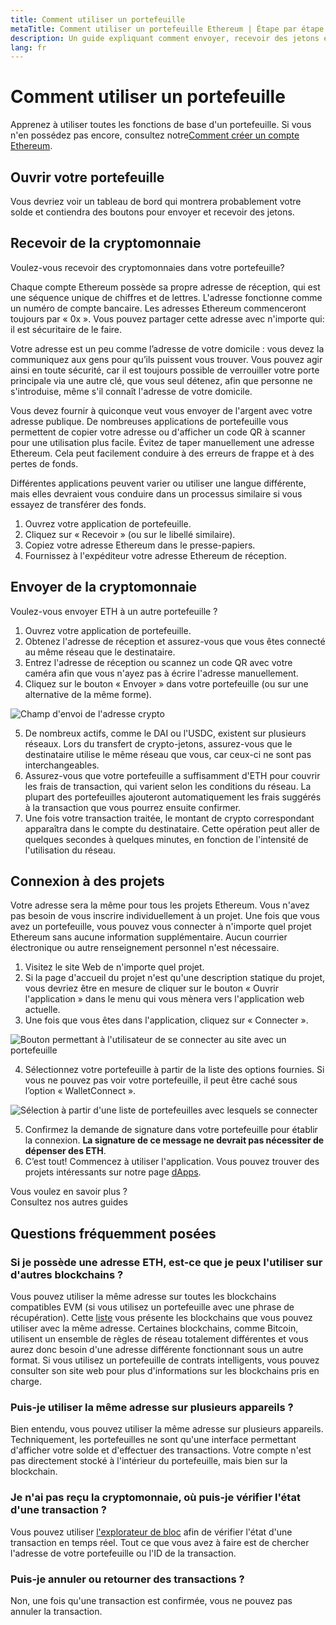 ```yaml
---
title: Comment utiliser un portefeuille
metaTitle: Comment utiliser un portefeuille Ethereum | Étape par étape
description: Un guide expliquant comment envoyer, recevoir des jetons et se connecter à des projets web3.
lang: fr
---
```


# Comment utiliser un portefeuille

Apprenez à utiliser toutes les fonctions de base d'un portefeuille. Si vous n'en possédez pas encore, consultez notre[Comment créer un compte Ethereum](/guides/how-to-create-an-ethereum-account/).

## Ouvrir votre portefeuille

Vous devriez voir un tableau de bord qui montrera probablement votre solde et contiendra des boutons pour envoyer et recevoir des jetons.

## Recevoir de la cryptomonnaie

Voulez-vous recevoir des cryptomonnaies dans votre portefeuille?

Chaque compte Ethereum possède sa propre adresse de réception, qui est une séquence unique de chiffres et de lettres. L'adresse fonctionne comme un numéro de compte bancaire. Les adresses Ethereum commenceront toujours par « 0x ». Vous pouvez partager cette adresse avec n'importe qui: il est sécuritaire de le faire.

Votre adresse est un peu comme l’adresse de votre domicile : vous devez la communiquez aux gens pour qu’ils puissent vous trouver. Vous pouvez agir ainsi en toute sécurité, car il est toujours possible de verrouiller votre porte principale via une autre clé, que vous seul détenez, afin que personne ne s'introduise, même s'il connaît l'adresse de votre domicile.

Vous devez fournir à quiconque veut vous envoyer de l'argent avec votre adresse publique. De nombreuses applications de portefeuille vous permettent de copier votre adresse ou d'afficher un code QR à scanner pour une utilisation plus facile. Évitez de taper manuellement une adresse Ethereum. Cela peut facilement conduire à des erreurs de frappe et à des pertes de fonds.

Différentes applications peuvent varier ou utiliser une langue différente, mais elles devraient vous conduire dans un processus similaire si vous essayez de transférer des fonds.

1. Ouvrez votre application de portefeuille.
2. Cliquez sur « Recevoir » (ou sur le libellé similaire).
3. Copiez votre adresse Ethereum dans le presse-papiers.
4. Fournissez à l'expéditeur votre adresse Ethereum de réception.

## Envoyer de la cryptomonnaie

Voulez-vous envoyer ETH à un autre portefeuille ?

1. Ouvrez votre application de portefeuille.
2. Obtenez l'adresse de réception et assurez-vous que vous êtes connecté au même réseau que le destinataire.
3. Entrez l'adresse de réception ou scannez un code QR avec votre caméra afin que vous n'ayez pas à écrire l'adresse manuellement.
4. Cliquez sur le bouton « Envoyer » dans votre portefeuille (ou sur une alternative de la même forme).

![Champ d'envoi de l'adresse crypto](./send.png)
<br/>

5. De nombreux actifs, comme le DAI ou l'USDC, existent sur plusieurs réseaux. Lors du transfert de crypto-jetons, assurez-vous que le destinataire utilise le même réseau que vous, car ceux-ci ne sont pas interchangeables.
6. Assurez-vous que votre portefeuille a suffisamment d'ETH pour couvrir les frais de transaction, qui varient selon les conditions du réseau. La plupart des portefeuilles ajouteront automatiquement les frais suggérés à la transaction que vous pourrez ensuite confirmer.
7. Une fois votre transaction traitée, le montant de crypto correspondant apparaîtra dans le compte du destinataire. Cette opération peut aller de quelques secondes à quelques minutes, en fonction de l'intensité de l'utilisation du réseau.

## Connexion à des projets

Votre adresse sera la même pour tous les projets Ethereum. Vous n'avez pas besoin de vous inscrire individuellement à un projet. Une fois que vous avez un portefeuille, vous pouvez vous connecter à n'importe quel projet Ethereum sans aucune information supplémentaire. Aucun courrier électronique ou autre renseignement personnel n'est nécessaire.

1. Visitez le site Web de n'importe quel projet.
2. Si la page d'accueil du projet n'est qu'une description statique du projet, vous devriez être en mesure de cliquer sur le bouton « Ouvrir l'application » dans le menu qui vous mènera vers l'application web actuelle.
3. Une fois que vous êtes dans l'application, cliquez sur « Connecter ».

![Bouton permettant à l'utilisateur de se connecter au site avec un portefeuille](./connect1.png)

4. Sélectionnez votre portefeuille à partir de la liste des options fournies. Si vous ne pouvez pas voir votre portefeuille, il peut être caché sous l’option « WalletConnect ».

![Sélection à partir d'une liste de portefeuilles avec lesquels se connecter](./connect2.png)

5. Confirmez la demande de signature dans votre portefeuille pour établir la connexion. **La signature de ce message ne devrait pas nécessiter de dépenser des ETH**.
6. C’est tout! Commencez à utiliser l'application. Vous pouvez trouver des projets intéressants sur notre page [dApps](/dapps/#explore). <br />

<Alert variant="update">
<AlertEmoji text=":eyes:"/>
<AlertContent className="justify-between flex-row items-center">
  <div>Vous voulez en savoir plus ?</div>
  <ButtonLink href="/guides/">
    Consultez nos autres guides
  </ButtonLink>
</AlertContent>
</Alert>

## Questions fréquemment posées

### Si je possède une adresse ETH, est-ce que je peux l'utiliser sur d'autres blockchains ?

Vous pouvez utiliser la même adresse sur toutes les blockchains compatibles EVM (si vous utilisez un portefeuille avec une phrase de récupération). Cette [liste](https://chainlist.org/) vous présente les blockchains que vous pouvez utiliser avec la même adresse. Certaines blockchains, comme Bitcoin, utilisent un ensemble de règles de réseau totalement différentes et vous aurez donc besoin d'une adresse différente fonctionnant sous un autre format. Si vous utilisez un portefeuille de contrats intelligents, vous pouvez consulter son site web pour plus d'informations sur les blockchains pris en charge.

### Puis-je utiliser la même adresse sur plusieurs appareils ?

Bien entendu, vous pouvez utiliser la même adresse sur plusieurs appareils. Techniquement, les portefeuilles ne sont qu'une interface permettant d'afficher votre solde et d'effectuer des transactions. Votre compte n'est pas directement stocké à l'intérieur du portefeuille, mais bien sur la blockchain.

### Je n'ai pas reçu la cryptomonnaie, où puis-je vérifier l'état d'une transaction ?

Vous pouvez utiliser [l'explorateur de bloc](/developers/docs/data-and-analytics/block-explorers/) afin de vérifier l'état d'une transaction en temps réel. Tout ce que vous avez à faire est de chercher l'adresse de votre portefeuille ou l'ID de la transaction.

### Puis-je annuler ou retourner des transactions ?

Non, une fois qu'une transaction est confirmée, vous ne pouvez pas annuler la transaction.
